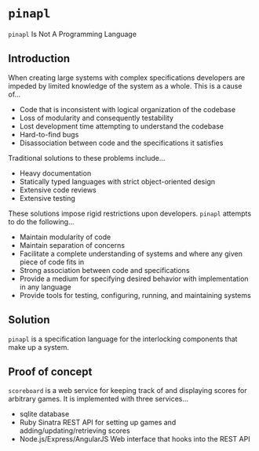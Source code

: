 # `pinapl`
`pinapl` Is Not A Programming Language

## Introduction
When creating large systems with complex specifications developers are impeded by limited knowledge of the system as a whole. This is a cause of...
* Code that is inconsistent with logical organization of the codebase
* Loss of modularity and consequently testability
* Lost development time attempting to understand the codebase
* Hard-to-find bugs
* Disassociation between code and the specifications it satisfies

Traditional solutions to these problems include...

* Heavy documentation
* Statically typed languages with strict object-oriented design
* Extensive code reviews
* Extensive testing

These solutions impose rigid restrictions upon developers. `pinapl` attempts to do the following...

* Maintain modularity of code
* Maintain separation of concerns
* Facilitate a complete understanding of systems and where any given piece of code fits in
* Strong association between code and specifications
* Provide a medium for specifying desired behavior with implementation in any language
* Provide tools for testing, configuring, running, and maintaining systems

## Solution
`pinapl` is a specification language for the interlocking components that make up a system.

## Proof of concept
`scoreboard` is a web service for keeping track of and displaying scores for arbitrary games. It is implemented with three services...

* sqlite database
* Ruby Sinatra REST API for setting up games and adding/updating/retrieving scores
* Node.js/Express/AngularJS Web interface that hooks into the REST API
